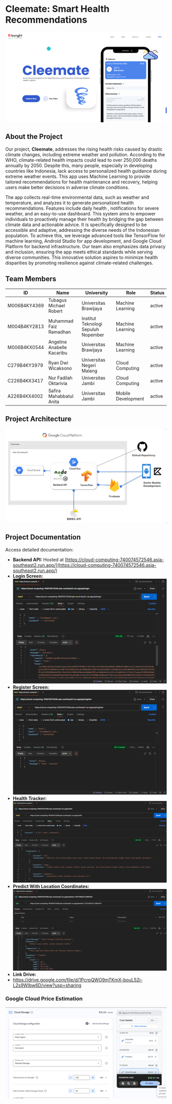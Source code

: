 # Cleemate: Smart Health Recommendations
![Cleemate : Smart Health Recommendations](https://github.com/Capstone-Project-Cleemate/.github/blob/main/Cleemate.png/)

## About the Project
Our project, **Cleemate**, addresses the rising health risks caused by drastic climate changes, including extreme weather and pollution. According to the WHO, climate-related health impacts could lead to over 250,000 deaths annually by 2050. Despite this, many people, especially in developing countries like Indonesia, lack access to personalized health guidance during extreme weather events. This app uses Machine Learning to provide tailored recommendations for health maintenance and recovery, helping users make better decisions in adverse climate conditions.

The app collects real-time environmental data, such as weather and temperature, and analyzes it  to generate personalized health recommendations. Features include daily health , notifications for severe weather, and an easy-to-use dashboard. This system aims to empower individuals to proactively manage their health by bridging the gap between climate data and actionable advice. It is specifically designed to be accessible and adaptive, addressing the diverse needs of the Indonesian population. To achieve this, we leverage advanced tools like TensorFlow for machine learning, Android Studio for app development, and Google Cloud Platform for backend infrastructure. Our team also emphasizes data privacy and inclusion, ensuring the app meets ethical standards while serving diverse communities. This innovative solution aspires to minimize health disparities by promoting resilience against climate-related challenges.

## Team Members

| ID              | Name                         | University                     | Role             | Status  |
|-----------------|------------------------------|--------------------------------|------------------|---------|
| M006B4KY4369    | Tubagus Michael Robert        | Universitas Brawijaya          | Machine Learning | active  |
| M004B4KY2813    | Muhammad Faiz Ramadhan        | Institut Teknologi Sepuluh Nopember | Machine Learning | active  |
| M006B4KX0544    | Angeline Anabelle Kacaribu    | Universitas Brawijaya          | Machine Learning | active  |
| C279B4KY3979    | Ryan Dwi Wicaksono            | Universitas Negeri Malang      | Cloud Computing  | active  |
| C226B4KX3417    | Nur Fadilah Oktarivia         | Universitas Jambi              | Cloud Computing  | active  |
| A226B4KX4002    | Safira Mahabbatul Anita       | Universitas Jambi              | Mobile Development | active |

## Project Architecture
![Project Architecture](https://github.com/Capstone-Project-Cleemate/.github/blob/main/architecture.png)

## Project Documentation
Access detailed documentation:
- **Backend API:** Hosted at [https://cloud-computing-740074572546.asia-southeast2.run.app/](https://cloud-computing-740074572546.asia-southeast2.run.app/)
- **Login Screen:**
  ![Login](https://github.com/Capstone-Project-Cleemate/.github/blob/main/login.png)
- **Register Screen:**
  ![Register](https://github.com/Capstone-Project-Cleemate/.github/blob/main/register.png)
- **Health Tracker:**
  ![Health Tracker](https://github.com/Capstone-Project-Cleemate/.github/blob/main/health.png)
- **Predict With Location Coordinates:**
  ![Coordinates](https://github.com/Capstone-Project-Cleemate/.github/blob/main/koordinat.png)
- **Link Drive:**
- https://drive.google.com/file/d/1PcrpQWO9mTKmX-bouL52i-L2s9WIbw6D/view?usp=sharing

### Google Cloud Price Estimation
![Google Price Calculator](https://github.com/Capstone-Project-Cleemate/.github/blob/main/pricing.png)
